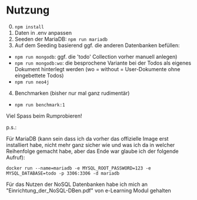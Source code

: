 # Nutzung

0. ```npm install```
1. Daten in .env anpassen
2. Seeden der MariaDB: ```npm run mariadb```
3. Auf dem Seeding basierend ggf. die anderen Datenbanken befüllen:
  - ```npm run mongodb```: ggf. die 'todo' Collection vorher manuell anlegen)
  - ```npm run mongodb:wo```: die besprochene Variante bei der Todos als eigenes Dokument hinterlegt werden (wo = without = User-Dokumente ohne eingebettete Todos)
  - ```npm run neo4j```
4. Benchmarken (bisher nur mal ganz rudimentär)
  - ```npm run benchmark:1```

Viel Spass beim Rumprobieren!

p.s.: 

Für MariaDB (kann sein dass ich da vorher das offizielle Image erst installiert habe, nicht mehr ganz sicher wie und was ich da in welcher Reihenfolge gemacht habe, aber das Ende war glaube ich der folgende Aufruf):

```docker run --name=mariadb -e MYSQL_ROOT_PASSWORD=123 -e MYSQL_DATABASE=todo -p 3306:3306 -d mariadb```


Für das Nutzen der NoSQL Datenbanken habe ich mich an "Einrichtung_der_NoSQL-DBen.pdf" von e-Learning Modul gehalten
